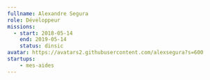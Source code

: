 ```yaml
---
fullname: Alexandre Segura
role: Développeur
missions:
  - start: 2018-05-14
    end: 2019-05-14
    status: dinsic
avatar: https://avatars2.githubusercontent.com/alexsegura?s=600
startups:
    - mes-aides
---
```

